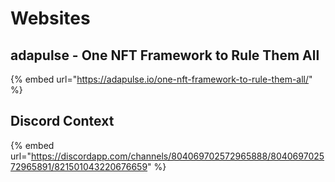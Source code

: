 # Websites

## adapulse - One NFT Framework to Rule Them All

{% embed url="https://adapulse.io/one-nft-framework-to-rule-them-all/" %}

## Discord Context

{% embed url="https://discordapp.com/channels/804069702572965888/804069702572965891/821501043220676659" %}




